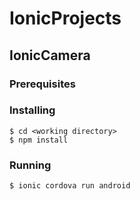 # IonicProjects

## IonicCamera

### Prerequisites

### Installing

```
$ cd <working directory>
$ npm install

```

### Running

```
$ ionic cordova run android

```

